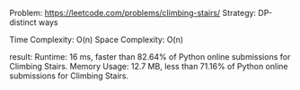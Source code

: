 Problem: https://leetcode.com/problems/climbing-stairs/
Strategy: DP-distinct ways

Time Complexity: O(n)
Space Complexity: O(n)

result:
Runtime: 16 ms, faster than 82.64% of Python online submissions for Climbing Stairs.
Memory Usage: 12.7 MB, less than 71.16% of Python online submissions for Climbing Stairs.
